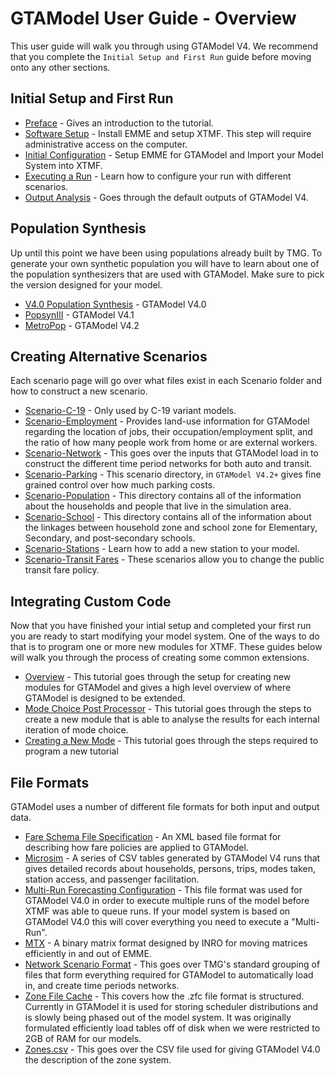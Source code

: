 # GTAModel User Guide - Overview

This user guide will walk you through using GTAModel V4.  We recommend that you complete the `Initial Setup and First Run` guide before moving
onto any other sections.

## Initial Setup and First Run

* [Preface](initial_setup/preface.md) - Gives an introduction to the tutorial.
* [Software Setup](initial_setup/software_setup.md) - Install EMME and setup XTMF.  This step will require administrative access on the computer.
* [Initial Configuration](initial_setup/initial_configuration.md) - Setup EMME for GTAModel and Import your Model System into XTMF.
* [Executing a Run](initial_setup/executing_a_run.md) - Learn how to configure your run with different scenarios.
* [Output Analysis](initial_setup/model_outputs.md) - Goes through the default outputs of GTAModel V4.

## Population Synthesis

Up until this point we have been using populations already built by TMG.  To generate your own synthetic population you will have to learn about
one of the population synthesizers that are used with GTAModel.  Make sure to pick the version designed for your model.

* [V4.0 Population Synthesis](PopulationSynthesis/V4.0PopulationSynthesis/index.md) - GTAModel V4.0
* [PopsynIII](PopulationSynthesis/PopSynIII/index.md) - GTAModel V4.1
* [MetroPop](PopulationSynthesis/MetroPop/index.md) - GTAModel V4.2

## Creating Alternative Scenarios

Each scenario page will go over what files exist in each Scenario folder and how to construct a new scenario.

* [Scenario-C-19](scenarios/c_19.md) - Only used by C-19 variant models.
* [Scenario-Employment](scenarios/employment.md) - Provides land-use information for GTAModel regarding the location of jobs, their occupation/employment split, and
    the ratio of how many people work from home or are external workers.
* [Scenario-Network](scenarios/network.md) - This goes over the inputs that GTAModel load in to construct the different time period networks for both auto and transit.
* [Scenario-Parking](scenarios/parking.md) - This scenario directory, in `GTAModel V4.2+` gives fine grained control over how much parking costs.
* [Scenario-Population](scenarios/population.md) - This directory contains all of the information about the households and people that live in the simulation area.
* [Scenario-School](scenarios/school.md) - This directory contains all of the information about the linkages between household zone and school zone for Elementary, Secondary,
    and post-secondary schools.
* [Scenario-Stations](scenarios/stations.md) - Learn how to add a new station to your model.
* [Scenario-Transit Fares](scenarios/transit_fares.md) - These scenarios allow you to change the public transit fare policy.

## Integrating Custom Code

Now that you have finished your intial setup and completed your first run you are ready to start modifying your model system.
One of the ways to do that is to program one or more new modules for XTMF.  These guides below will walk you through the process of creating
some common extensions.

* [Overview](programming/overview.md) - This tutorial goes through the setup for creating new modules for GTAModel and gives a high level overview of where
    GTAModel is designed to be extended.
* [Mode Choice Post Processor](programming/post_household_iteration.md) - This tutorial goes through the steps to create a new module that is able to analyse the results for each
    internal iteration of mode choice.
* [Creating a New Mode](programming/new_mode.md) - This tutorial goes through the steps required to program a new tutorial

## File Formats

GTAModel uses a number of different file formats for both input and output data.

* [Fare Schema File Specification](file_formats/fare_schema_file_specification.md) -
    An XML based file format for describing how fare policies are applied to GTAModel.
* [Microsim](file_formats/microsim.md) - A series of CSV tables generated by GTAModel V4 runs that gives detailed records about households,
    persons, trips, modes taken, station access, and passenger facilitation.
* [Multi-Run Forecasting Configuration](multirun_forecasting_configuration.md) - This file format was used for GTAModel V4.0 in order to execute multiple
    runs of the model before XTMF was able to queue runs.  If your model system is based on GTAModel V4.0 this will cover everything you need to execute a "Multi-Run".
* [MTX](file_formats/emme_binary_matrix.md) - A binary matrix format designed by INRO for moving matrices efficiently in and out of EMME.
* [Network Scenario Format](file_formats/network_scenario_format.md) - This goes over TMG's standard grouping of files that form everything required for GTAModel to
    automatically load in, and create time periods networks.
* [Zone File Cache](file_formats/zone_file_cache.md) - This covers how the .zfc file format is structured.  Currently in GTAModel it is used for storing scheduler distributions
    and is slowly being phased out of the model system.  It was originally formulated efficiently load tables off of disk when we were restricted to 2GB of RAM for our
    models.
* [Zones.csv](file_formats/zones_file_format.md) - This goes over the CSV file used for giving GTAModel V4.0 the description of the zone system.

